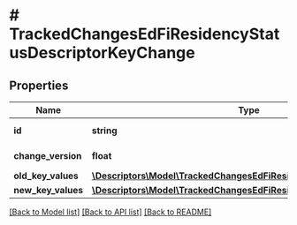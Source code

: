 # # TrackedChangesEdFiResidencyStatusDescriptorKeyChange

## Properties

Name | Type | Description | Notes
------------ | ------------- | ------------- | -------------
**id** | **string** | Resource identifier | [optional]
**change_version** | **float** | Change version | [optional]
**old_key_values** | [**\Descriptors\Model\TrackedChangesEdFiResidencyStatusDescriptorKey**](TrackedChangesEdFiResidencyStatusDescriptorKey.md) |  | [optional]
**new_key_values** | [**\Descriptors\Model\TrackedChangesEdFiResidencyStatusDescriptorKey**](TrackedChangesEdFiResidencyStatusDescriptorKey.md) |  | [optional]

[[Back to Model list]](../../README.md#models) [[Back to API list]](../../README.md#endpoints) [[Back to README]](../../README.md)
